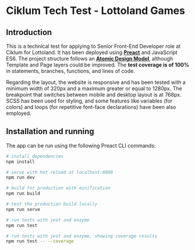 # Ciklum Tech Test - Lottoland Games

## Introduction
This is a technical test for applying to Senior Front-End Developer role at Ciklum for Lottoland. It has been deployed using [**Preact**](https://preactjs.com/) and JavaScript ES6. The project structure follows an [**Atomic Design Model**](https://bradfrost.com/blog/post/atomic-web-design/), although Template and Page layers could be improved. The **test coverage is of 100%** in statements, branches, functions, and lines of code.

Regarding the layout, the website is responsive and has been tested with a minimum width of 320px and a maximum greater or equal to 1280px. The breakpoint that switches between mobile and desktop layout is at 768px. SCSS has been used for styling, and some features like variables (for colors) and loops (for repetitive font-face declarations) have been also employed.

## Installation and running
The app can be run using the following Preact CLI commands:
``` bash
# install dependencies
npm install

# serve with hot reload at localhost:8080
npm run dev

# build for production with minification
npm run build

# test the production build locally
npm run serve

# run tests with jest and enzyme
npm run test

# run tests with jest and enzyme, showing coverage results
npm run test -- --coverage
```
